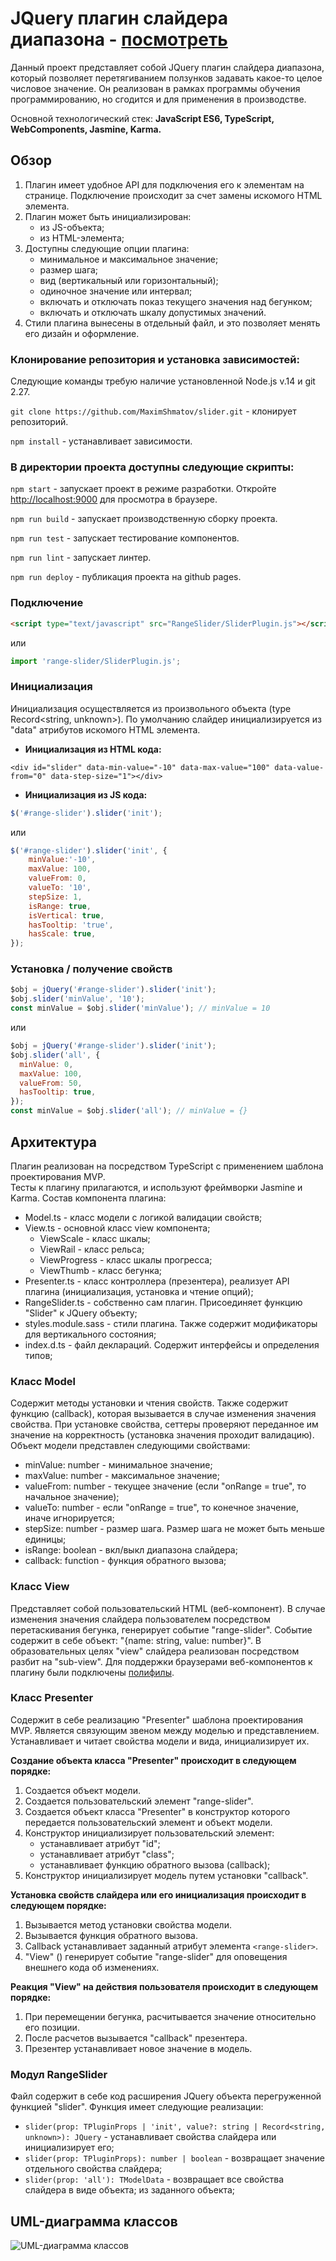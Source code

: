 JQuery плагин слайдера диапазона - [посмотреть](https://maximshmatov.github.io/slider/) 
========

Данный проект представляет собой JQuery плагин слайдера диапазона,
который позволяет перетягиванием ползунков задавать какое-то целое числовое значение.
Он реализован в рамках программы обучения программированию,
но сгодится и для применения в производстве.

Основной технологический стек:
**JavaScript ES6, TypeScript, WebComponents, Jasmine, Karma.**

Обзор
-----------

1. Плагин имеет удобное API для подключения его к элементам на странице. 
Подключение происходит за счет замены искомого HTML элемента.
2. Плагин может быть инициализирован: 
    * из JS-объекта;
    * из HTML-элемента;
3. Доступны следующие опции плагина:
    * минимальное и максимальное значение;
    * размер шага;
    * вид (вертикальный или горизонтальный);
    * одиночное значение или интервал;
    * включать и отключать показ текущего значения над бегунком;
    * включать и отключать шкалу допустимых значений.
4. Стили плагина вынесены в отдельный файл, и это позволяет менять его дизайн и оформление.

### Клонирование репозитория и установка зависимостей:

Следующие команды требую наличие установленной Node.js v.14 и git 2.27.

`git clone https://github.com/MaximShmatov/slider.git` - клонирует репозиторий.

`npm install` - устанавливает зависимости.

### В директории проекта доступны следующие скрипты:

`npm start` - запускает проект в режиме разработки. 
Откройте [http://localhost:9000](http://localhost:3000) для просмотра в браузере.

`npm run build` - запускает производственную сборку проекта.

`npm run test` - запускает тестирование компонентов.

`npm run lint` - запускает линтер.

`npm run deploy` - публикация проекта на github pages.

### Подключение

```html
<script type="text/javascript" src="RangeSlider/SliderPlugin.js"></script>
```
или
```javascript
import 'range-slider/SliderPlugin.js';
```
### Инициализация

Инициализация осуществляется из произвольного объекта (type Record<string, unknown>).
По умолчанию слайдер инициализируется из "data" атрибутов искомого HTML элемента. 

* **Инициализация из HTML кода:**

```haml
<div id="slider" data-min-value="-10" data-max-value="100" data-value-from="0" data-step-size="1"></div>
```
* **Инициализация из JS кода:**
```javascript
$('#range-slider').slider('init');
```
или
```javascript
$('#range-slider').slider('init', {
    minValue:'-10',
    maxValue: 100,
    valueFrom: 0,
    valueTo: '10',
    stepSize: 1,
    isRange: true,
    isVertical: true,
    hasTooltip: 'true',
    hasScale: true,
});
```
### Установка / получение свойств

```javascript
$obj = jQuery('#range-slider').slider('init');
$obj.slider('minValue', '10');
const minValue = $obj.slider('minValue'); // minValue = 10
```
или
```javascript
$obj = jQuery('#range-slider').slider('init');
$obj.slider('all', {
  minValue: 0,
  maxValue: 100,
  valueFrom: 50,
  hasTooltip: true, 
});
const minValue = $obj.slider('all'); // minValue = {}
```

Архитектура
--------------

Плагин реализован на посредством TypeScript с применением шаблона проектирования MVP.  
Тесты к плагину прилагаются, и используют фреймворки Jasmine и Karma. 
Состав компонента плагина:
* Model.ts - класс модели с логикой валидации свойств; 
* View.ts - основной класс view компонента; 
  * ViewScale - класс шкалы;
  * ViewRail - класс рельса;
  * ViewProgress - класс шкалы прогресса;
  * ViewThumb - класс бегунка;
* Presenter.ts - класс контроллера (презентера),
  реализует API плагина (инициализация, установка и чтение опций);
* RangeSlider.ts - собственно сам плагин. Присоединяет функцию "Slider" к JQuery объекту;
* styles.module.sass - стили плагина. Также содержит модификаторы для вертикального состояния;
* index.d.ts - файл деклараций. Содержит интерфейсы и определения типов;

### Класс Model

Содержит методы установки и чтения свойств. 
Также содержит функцию (callback), которая вызывается в случае изменения значения свойства. 
При установке свойства, сеттеры проверяют переданное им значение на корректность 
(установка значения проходит валидацию). Объект модели представлен следующими свойствами:
* minValue: number - минимальное значение;
* maxValue: number - максимальное значение;
* valueFrom: number - текущее значение (если "onRange = true", то начальное значение);
* valueTo: number - если "onRange = true", то конечное значение, иначе игнорируется;
* stepSize: number - размер шага. Размер шага не может быть меньше единицы;
* isRange: boolean - вкл/выкл диапазона слайдера;
* callback: function - функция обратного вызова;

### Класс View

Представляет собой пользовательский HTML (веб-компонент). 
В случае изменения значения слайдера пользователем посредством перетаскивания бегунка,
генерирует событие "range-slider". Событие содержит в себе объект: "{name: string, value: number}".
В образовательных целях "view" слайдера реализован посредством разбит на "sub-view".
Для поддержки браузерами веб-компонентов к плагину были подключены 
[полифилы](https://www.webcomponents.org/polyfills).

### Класс Presenter

Содержит в себе реализацию "Presenter" шаблона проектирования MVP. 
Является связующим звеном между моделью и представлением. Устанавливает и читает свойства 
модели и вида, инициализирует их.

**Создание объекта класса "Presenter" происходит в следующем порядке:**
1. Создается объект модели.
2. Создается пользовательский элемент "range-slider".
3. Создается объект класса "Presenter" в конструктор которого передается
   пользовательский элемент и объект модели.
4. Конструктор инициализирует пользовательский элемент:
   * устанавливает атрибут "id";
   * устанавливает атрибут "class";
   * устанавливает функцию обратного вызова (callback);
5. Конструктор инициализирует модель путем установки "callback".

**Установка свойств слайдера или его инициализация происходит в следующем порядке:**
1. Вызывается метод установки свойства модели.
2. Вызывается функция обратного вызова.
3. Callback устанавливает заданный атрибут элемента `<range-slider>`.
4. "View" (<range-slider>) генерирует событие "range-slider" для оповещения внешнего кода об изменениях.

**Реакция "View" на действия пользователя происходит в следующем порядке:**
1. При перемещении бегунка, расчитывается значение относительно его позиции.
2. После расчетов вызывается "callback" презентера.
3. Презентер устанавливает новое значение в модель.

### Модул RangeSlider

Файл содержит в себе код расширения JQuery объекта перегруженной функцией "slider". 
Функция имеет следующие реализации:
* `slider(prop: TPluginProps | 'init', value?: string | Record<string, unknown>): JQuery` - устанавливает свойства слайдера или инициализирует его;
* `slider(prop: TPluginProps): number | boolean` - возвращает значение отдельного свойства слайдера;
* `slider(prop: 'all'): TModelData` - возвращает все свойства слайдера в виде объекта; 
из заданного объекта;

UML-диаграмма классов
--------------

![UML-диаграмма классов](diagram.png "UML-диаграмма классов")
